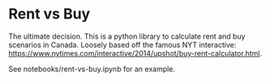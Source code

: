 # Rent vs Buy

The ultimate decision. This is a python library to calculate rent and buy scenarios in Canada. Loosely based off the famous NYT interactive: https://www.nytimes.com/interactive/2014/upshot/buy-rent-calculator.html.

See notebooks/rent-vs-buy.ipynb for an example.
